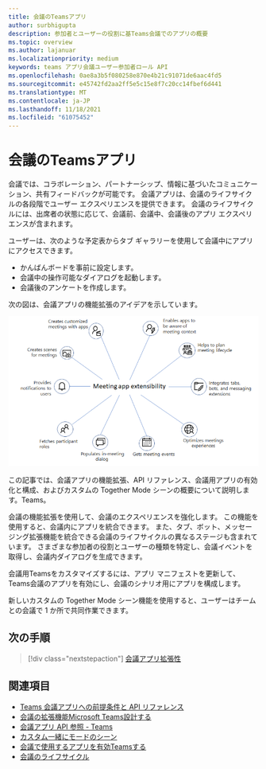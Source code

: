 ```yaml
---
title: 会議のTeamsアプリ
author: surbhigupta
description: 参加者とユーザーの役割に基Teams会議でのアプリの概要
ms.topic: overview
ms.author: lajanuar
ms.localizationpriority: medium
keywords: teams アプリ会議ユーザー参加者ロール API
ms.openlocfilehash: 0ae8a3b5f080258e870e4b21c91071de6aac4fd5
ms.sourcegitcommit: e45742fd2aa2ff5e5c15e8f7c20cc14fbef6d441
ms.translationtype: MT
ms.contentlocale: ja-JP
ms.lasthandoff: 11/18/2021
ms.locfileid: "61075452"
---
```

# <a name="apps-for-teams-meetings"></a>会議のTeamsアプリ

会議では、コラボレーション、パートナーシップ、情報に基づいたコミュニケーション、共有フィードバックが可能です。 会議アプリは、会議のライフサイクルの各段階でユーザー エクスペリエンスを提供できます。 会議のライフサイクルには、出席者の状態に応じて、会議前、会議中、会議後のアプリ エクスペリエンスが含まれます。

ユーザーは、次のような予定表からタブ ギャラリーを使用して会議中にアプリにアクセスできます。

* かんばんボードを事前に設定します。
* 会議中の操作可能なダイアログを起動します。
* 会議後のアンケートを作成します。

次の図は、会議アプリの機能拡張のアイデアを示しています。

![会議アプリ拡張性](../assets/images/apps-in-meetings/meetingappextensibility.png)

この記事では、会議アプリの機能拡張、API リファレンス、会議用アプリの有効化と構成、およびカスタムの Together Mode シーンの概要について説明します。Teams。

会議の機能拡張を使用して、会議のエクスペリエンスを強化します。 この機能を使用すると、会議内にアプリを統合できます。 また、タブ、ボット、メッセージング拡張機能を統合できる会議のライフサイクルの異なるステージも含まれています。 さまざまな参加者の役割とユーザーの種類を特定し、会議イベントを取得し、会議内ダイアログを生成できます。

会議用Teamsをカスタマイズするには、アプリ マニフェストを更新して、Teams会議のアプリを有効にし、会議のシナリオ用にアプリを構成します。

新しいカスタムの Together Mode シーン機能を使用すると、ユーザーはチームとの会議で 1 か所で共同作業できます。

## <a name="next-step"></a>次の手順

> [!div class="nextstepaction"]
> [会議アプリ拡張性](meeting-app-extensibility.md)

## <a name="see-also"></a>関連項目

* [Teams 会議アプリへの前提条件と API リファレンス](create-apps-for-teams-meetings.md)
* [会議の拡張機能Microsoft Teams設計する](~/apps-in-teams-meetings/design/designing-apps-in-meetings.md)
* [会議アプリ API 参照 - Teams](~/apps-in-teams-meetings/api-references.md)
* [カスタム一緒にモードのシーン](~/apps-in-teams-meetings/teams-together-mode.md)
* [会議で使用するアプリを有効Teamsする](~/apps-in-teams-meetings/enable-and-configure-your-app-for-teams-meetings.md)
* [会議のライフサイクル](meeting-app-extensibility.md#meeting-lifecycle)
